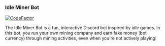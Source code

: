 ### Idle Miner Bot

[![CodeFactor](https://www.codefactor.io/repository/github/s3tra/idle-miner-bot/badge/master)](https://www.codefactor.io/repository/github/s3tra/idle-miner-bot/overview/master)

The Idle Miner Bot is a fun, interactive Discord bot inspired by idle games. In this bot, you run your own mining company and earn fake money (bot currency) through mining activities, even when you're not actively playing!
